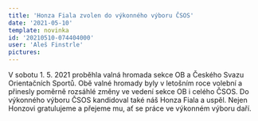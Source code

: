 ```yaml
---
title: 'Honza Fiala zvolen do výkonného výboru ČSOS'
date: '2021-05-10'
template: novinka
id: '20210510-074404000'
user: 'Aleš Finstrle'
pictures:
---
```

V sobotu 1. 5. 2021 proběhla valná hromada sekce OB a Českého Svazu Orientačních Sportů. Obě valné hromady byly v letošním roce volební a přinesly poměrně rozsáhlé změny ve vedení sekce OB i celého ČSOS.
Do výkonného výboru ČSOS kandidoval také náš Honza Fiala a uspěl.
Nejen Honzovi gratulujeme a přejeme mu, ať se práce ve výkonném výboru daří.
